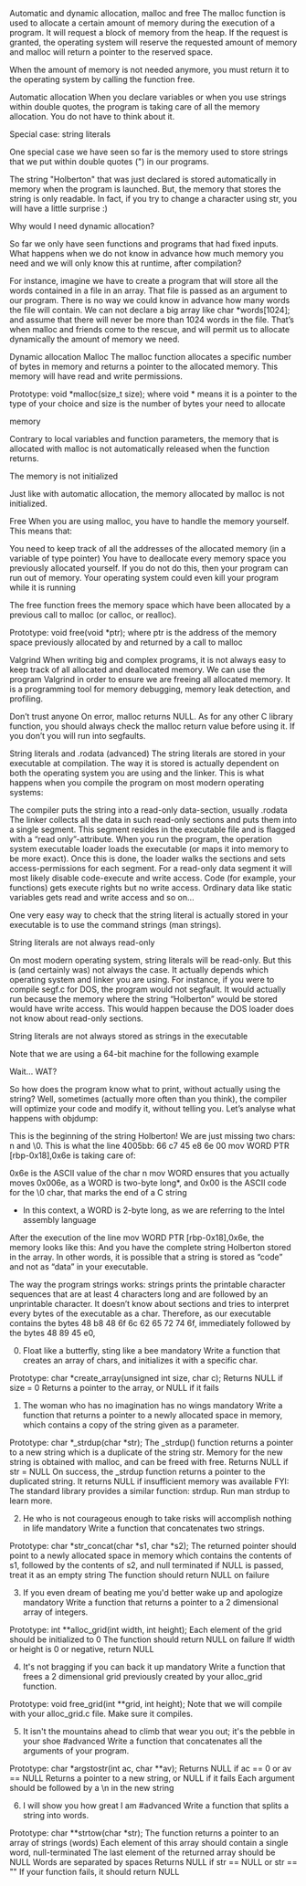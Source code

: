 Automatic and dynamic allocation, malloc and free
The malloc function is used to allocate a certain amount of memory during the execution of a program. It will request a block of memory from the heap. If the request is granted, the operating system will reserve the requested amount of memory and malloc will return a pointer to the reserved space.

When the amount of memory is not needed anymore, you must return it to the operating system by calling the function free.

Automatic allocation
When you declare variables or when you use strings within double quotes, the program is taking care of all the memory allocation. You do not have to think about it.

Special case: string literals

One special case we have seen so far is the memory used to store strings that we put within double quotes (") in our programs.

The string "Holberton" that was just declared is stored automatically in memory when the program is launched. But, the memory that stores the string is only readable. In fact, if you try to change a character using str, you will have a little surprise :)

Why would I need dynamic allocation?

So far we only have seen functions and programs that had fixed inputs. What happens when we do not know in advance how much memory you need and we will only know this at runtime, after compilation?

For instance, imagine we have to create a program that will store all the words contained in a file in an array. That file is passed as an argument to our program. There is no way we could know in advance how many words the file will contain. We can not declare a big array like char *words[1024]; and assume that there will never be more than 1024 words in the file. That’s when malloc and friends come to the rescue, and will permit us to allocate dynamically the amount of memory we need.

Dynamic allocation
Malloc
The malloc function allocates a specific number of bytes in memory and returns a pointer to the allocated memory. This memory will have read and write permissions.

Prototype: void *malloc(size_t size);
where void * means it is a pointer to the type of your choice
and size is the number of bytes your need to allocate

memory

Contrary to local variables and function parameters, the memory that is allocated with malloc is not automatically released when the function returns.

The memory is not initialized

Just like with automatic allocation, the memory allocated by malloc is not initialized.

Free
When you are using malloc, you have to handle the memory yourself. This means that:

You need to keep track of all the addresses of the allocated memory (in a variable of type pointer)
You have to deallocate every memory space you previously allocated yourself. If you do not do this, then your program can run out of memory. Your operating system could even kill your program while it is running

The free function frees the memory space which have been allocated by a previous call to malloc (or calloc, or realloc).

Prototype: void free(void *ptr);
where ptr is the address of the memory space previously allocated by and returned by a call to malloc

Valgrind
When writing big and complex programs, it is not always easy to keep track of all allocated and deallocated memory. We can use the program Valgrind in order to ensure we are freeing all allocated memory. It is a programming tool for memory debugging, memory leak detection, and profiling.

Don’t trust anyone
On error, malloc returns NULL. As for any other C library function, you should always check the malloc return value before using it. If you don’t you will run into segfaults.

String literals and .rodata (advanced)
The string literals are stored in your executable at compilation. The way it is stored is actually dependent on both the operating system you are using and the linker. This is what happens when you compile the program on most modern operating systems:

The compiler puts the string into a read-only data-section, usually .rodata
The linker collects all the data in such read-only sections and puts them into a single segment. This segment resides in the executable file and is flagged with a “read only”-attribute.
When you run the program, the operation system executable loader loads the executable (or maps it into memory to be more exact). Once this is done, the loader walks the sections and sets access-permissions for each segment. For a read-only data segment it will most likely disable code-execute and write access. Code (for example, your functions) gets execute rights but no write access. Ordinary data like static variables gets read and write access and so on…

One very easy way to check that the string literal is actually stored in your executable is to use the command strings (man strings).

String literals are not always read-only

On most modern operating system, string literals will be read-only. But this is (and certainly was) not always the case. It actually depends which operating system and linker you are using. For instance, if you were to compile segf.c for DOS, the program would not segfault. It would actually run because the memory where the string “Holberton” would be stored would have write access. This would happen because the DOS loader does not know about read-only sections.

String literals are not always stored as strings in the executable

Note that we are using a 64-bit machine for the following example

Wait… WAT?

So how does the program know what to print, without actually using the string? Well, sometimes (actually more often than you think), the compiler will optimize your code and modify it, without telling you. Let’s analyse what happens with objdump:

This is the beginning of the string Holberton! We are just missing two chars: n and \0. This is what the line 4005bb: 66 c7 45 e8 6e 00 mov WORD PTR [rbp-0x18],0x6e is taking care of:

0x6e is the ASCII value of the char n
mov WORD ensures that you actually moves 0x006e, as a WORD is two-byte long*, and 0x00 is the ASCII code for the \0 char, that marks the end of a C string
* In this context, a WORD is 2-byte long, as we are referring to the Intel assembly language

After the execution of the line mov WORD PTR [rbp-0x18],0x6e, the memory looks like this:
And you have the complete string Holberton stored in the array. In other words, it is possible that a string is stored as “code” and not as “data” in your executable.

The way the program strings works: strings prints the printable character sequences that are at least 4 characters long and are followed by an unprintable character. It doesn’t know about sections and tries to interpret every bytes of the executable as a char. Therefore, as our executable contains the bytes 48 b8 48 6f 6c 62 65 72 74 6f, immediately followed by the bytes 48 89 45 e0,






0. Float like a butterfly, sting like a bee
mandatory
Write a function that creates an array of chars, and initializes it with a specific char.

Prototype: char *create_array(unsigned int size, char c);
Returns NULL if size = 0
Returns a pointer to the array, or NULL if it fails


1. The woman who has no imagination has no wings
mandatory
Write a function that returns a pointer to a newly allocated space in memory, which contains a copy of the string given as a parameter.

Prototype: char *_strdup(char *str);
The _strdup() function returns a pointer to a new string which is a duplicate of the string str. Memory for the new string is obtained with malloc, and can be freed with free.
Returns NULL if str = NULL
On success, the _strdup function returns a pointer to the duplicated string. It returns NULL if insufficient memory was available
FYI: The standard library provides a similar function: strdup. Run man strdup to learn more.

2. He who is not courageous enough to take risks will accomplish nothing in life
mandatory
Write a function that concatenates two strings.

Prototype: char *str_concat(char *s1, char *s2);
The returned pointer should point to a newly allocated space in memory which contains the contents of s1, followed by the contents of s2, and null terminated
if NULL is passed, treat it as an empty string
The function should return NULL on failure

3. If you even dream of beating me you'd better wake up and apologize
mandatory
Write a function that returns a pointer to a 2 dimensional array of integers.

Prototype: int **alloc_grid(int width, int height);
Each element of the grid should be initialized to 0
The function should return NULL on failure
If width or height is 0 or negative, return NULL

4. It's not bragging if you can back it up
mandatory
Write a function that frees a 2 dimensional grid previously created by your alloc_grid function.

Prototype: void free_grid(int **grid, int height);
Note that we will compile with your alloc_grid.c file. Make sure it compiles.


5. It isn't the mountains ahead to climb that wear you out; it's the pebble in your shoe
#advanced
Write a function that concatenates all the arguments of your program.

Prototype: char *argstostr(int ac, char **av);
Returns NULL if ac == 0 or av == NULL
Returns a pointer to a new string, or NULL if it fails
Each argument should be followed by a \n in the new string


6. I will show you how great I am
#advanced
Write a function that splits a string into words.

Prototype: char **strtow(char *str);
The function returns a pointer to an array of strings (words)
Each element of this array should contain a single word, null-terminated
The last element of the returned array should be NULL
Words are separated by spaces
Returns NULL if str == NULL or str == ""
If your function fails, it should return NULL
